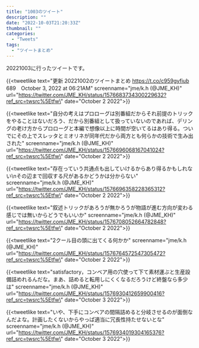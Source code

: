 ```yaml
---
title: "1003のツイート"
description: ""
date: "2022-10-03T21:20:33Z"
thumbnail: ""
categories:
  - "Tweets"
tags:
  - "ツイートまとめ"
---
```

20221003に行ったツイートです。
<!--more-->
{{<tweetlike text=\"更新 20221002のツイートまとめ https://t.co/c959gyfiub 689　October 3, 2022 at 06:21AM\" screenname=\"jme/k.h (@JME_KH)\" url=\"https://twitter.com/JME_KH/status/1576683734300229632?ref_src=twsrc%5Etfw\" date=\"October 2 2022\">}}

{{<tweetlike text=\"自分の考えはプロローグは別番組だからそれ前提のトリックをやることはないだろう、だから別番組として扱っていないのであれば、デリングの老け方からプロローグと本編で想像以上に時間が空いてるはあり得る。ついでにその上でスレッタとミオリネが同年代だから両方とも何らかの技術で生み出された\" screenname=\"jme/k.h (@JME_KH)\" url=\"https://twitter.com/JME_KH/status/1576696068167041024?ref_src=twsrc%5Etfw\" date=\"October 2 2022\">}}

{{<tweetlike text=\"存在っていう共通点も出していけるからあり得るかもしれない\nその辺まで回収する尺があるかどうかは分からない\" screenname=\"jme/k.h (@JME_KH)\" url=\"https://twitter.com/JME_KH/status/1576696358228365312?ref_src=twsrc%5Etfw\" date=\"October 2 2022\">}}

{{<tweetlike text=\"叙述トリックがあろうが無かろうが物語が進む方向が変わる感じでは無いからどうでもいいか\" screenname=\"jme/k.h (@JME_KH)\" url=\"https://twitter.com/JME_KH/status/1576708052664782848?ref_src=twsrc%5Etfw\" date=\"October 2 2022\">}}

{{<tweetlike text=\"2クール目の頭に出てくる何かか\" screenname=\"jme/k.h (@JME_KH)\" url=\"https://twitter.com/JME_KH/status/1576764572547305472?ref_src=twsrc%5Etfw\" date=\"October 2 2022\">}}

{{<tweetlike text=\"satisfactory，コンベア用の穴使って下て素材運ぶと生産設備詰めれるんだな。まあ、詰めると転用しにくくなるだろうけど終盤なら多少は\" screenname=\"jme/k.h (@JME_KH)\" url=\"https://twitter.com/JME_KH/status/1576930412659900416?ref_src=twsrc%5Etfw\" date=\"October 3 2022\">}}

{{<tweetlike text=\"いや、下手にコンベアの間隔詰めると分岐させるのが面倒なんだよな。計画したくないからやっぱ適当に冗長性持たせないとな\" screenname=\"jme/k.h (@JME_KH)\" url=\"https://twitter.com/JME_KH/status/1576934019304165376?ref_src=twsrc%5Etfw\" date=\"October 3 2022\">}}

